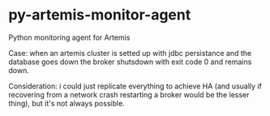# py-artemis-monitor-agent
Python monitoring agent for Artemis

Case: when an artemis cluster is setted up with jdbc persistance and the database goes down the broker shutsdown with exit code 0 and remains down.


Consideration: i could just replicate everything to achieve HA (and usually if recovering from a network crash restarting a broker would be the lesser thing), but it's not always possible.
